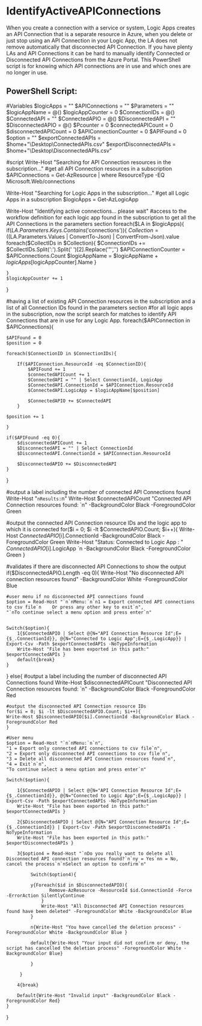 # IdentifyActiveAPIConnections
When you create a connection with a service or system, Logic Apps creates an API Connection that is a separate resource in Azure, when you delete or just stop using an API Connection in your Logic App, the LA does not remove automatically that disconnected API Connection. If you have plenty LAs and API Connections it can be hard to manually identify Connected or Disconnected API Connections from the Azure Portal.  This PowerShell script is for knowing which API connections are in use and which ones are no longer in use. 



PowerShell Script:
--------------------------------------------------------------------------------------------


#Variables
$logicApps = ""
$APIConnections = ""
$Parameters = ""
$logicAppName = @()
$logicAppCounter = 0
$ConnectionIDs = @()
$ConnectedAPI = ""
$ConnectedAPIO = @()
$DisconnectedAPI = ""
$DisconnectedAPIO = @()
$Pcounter = 0
$connectedAPICount = 0
$disconnectedAPICount = 0
$APIConnectionCounter = 0
$APIFound = 0
$option = ""
$exportConnectedAPIs = $home+"\Desktop\ConnectedAPIs.csv"
$exportDisconnectedAPIs = $home+"\Desktop\DisconnectedAPIs.csv"


#script
Write-Host "Searching for API Connection resources in the subscription..."
#get all API Connection resources in a subscription
$APIConnections = Get-AzResource | where ResourceType -EQ Microsoft.Web/connections

Write-Host "Searching for Logic Apps in the subscription..."
#get all Logic Apps in a subscription
$logicApps = Get-AzLogicApp

Write-Host "Identifying active connections... please wait"
#access to the workflow definition for each logic app found in the subscription to get all the API Connections in the parameters section
foreach($LA in $logicApps){
    if($LA.Parameters.Keys.Contains('$connections')){
    $Collection = (($LA.Parameters.Values | ConvertTo-Json) | ConvertFrom-Json).value
        foreach($CollectIDs in $Collection){
        $ConnectionIDs += $CollectIDs.Split(':').Split(' ')[2].Replace('"','')
            $APIConnectionCounter = $APIConnections.Count
            $logicAppName = $logicAppName + $logicApps[$logicAppCounter].Name
        }

    }
    $logicAppCounter += 1
}

#having a list of existing API Connection resources in the subscription and a list of all Connection IDs found in the parameters section 
#for all logic apps in the subscription, now the script search for matches to identify API Connections that are in use for any Logic App.
foreach($APIConnection in $APIConnections){

    $APIFound = 0
    $position = 0

    foreach($ConnectionID in $ConnectionIDs){

        If($APIConnection.ResourceId -eq $ConnectionID){
            $APIFound += 1
            $connectedAPICount += 1
            $ConnectedAPI = "" | Select ConnectionId, LogicApp
            $ConnectedAPI.ConnectionId = $APIConnection.ResourceId
            $ConnectedAPI.LogicApp = $logicAppName[$position]

            $ConnectedAPIO += $ConnectedAPI
        }

    $position += 1

    }
  
    if($APIFound -eq 0){
        $disconnectedAPICount += 1
        $DisconnectedAPI = "" | Select ConnectionId
        $DisconnectedAPI.ConnectionId = $APIConnection.ResourceId

        $DisconnectedAPIO += $DisconnectedAPI
    }
  
}

#output a label including the number of connected API Connections found
Write-Host "`nResults:`n"
Write-Host $connectedAPICount "Connected API Connection resources found: `n" -BackgroundColor Black -ForegroundColor Green

#output the connected API Connection resource IDs and the logic app to which it is connected
for($i = 0; $i -lt $ConnectedAPIO.Count; $i++){
    Write-Host $ConnectedAPIO[$i].ConnectionId -BackgroundColor Black -ForegroundColor Green
    Write-Host "Status: Connected to Logic App : " $ConnectedAPIO[$i].LogicApp `n -BackgroundColor Black -ForegroundColor Green
}

#validates if there are disconnected API Connections to show the output
if($DisconnectedAPIO.Length -eq 0){
    Write-Host "No disconnected API connection resources found" -BackgroundColor White -ForegroundColor Blue

    #user menu if no disconnected API connections found
    $option = Read-Host "`n`nMenu:`n`n1 = Export connected API connections to csv file`n    Or press any other key to exit`n",
    "`nTo continue select a menu option and press enter`n"
    

    Switch($option){
        1{$ConnectedAPIO | Select @{N="API Connection Resource Id";E={$_.ConnectionId}}, @{N="Connected to Logic App";E={$_.LogicApp}} | Export-Csv -Path $exportConnectedAPIs -NoTypeInformation
        Write-Host "File has been exported in this path:" $exportConnectedAPIs }
        default{break}
    }
}
else{
    #output a label including the number of disconnected API Connections found
    Write-Host $disconnectedAPICount "Disconnected API Connection resources found: `n" -BackgroundColor Black -ForegroundColor Red

    #output the disconnected API Connection resource IDs
    for($i = 0; $i -lt $DisconnectedAPIO.Count; $i++){
    Write-Host $DisconnectedAPIO[$i].ConnectionId -BackgroundColor Black -ForegroundColor Red
    }

    #User menu
    $option = Read-Host "`n`nMenu:`n`n",
    "1 = Export only connected API connections to csv file`n",
    "2 = Export only disconnected API connections to csv file`n",
    "3 = Delete all disconnected API Connection resources found`n",
    "4 = Exit`n`n",
    "To continue select a menu option and press enter`n"

    Switch($option){

        1{$ConnectedAPIO | Select @{N="API Connection Resource Id";E={$_.ConnectionId}}, @{N="Connected to Logic App";E={$_.LogicApp}} | Export-Csv -Path $exportConnectedAPIs -NoTypeInformation
        Write-Host "File has been exported in this path:" $exportConnectedAPIs }

        2{$DisconnectedAPIO | Select @{N="API Connection Resource Id";E={$_.ConnectionId}} | Export-Csv -Path $exportDisconnectedAPIs -NoTypeInformation 
        Write-Host "File has been exported in this path:" $exportDisconnectedAPIs }

        3{$option4 = Read-Host "`nDo you really want to delete all Disconnected API connection resources found?`n`ny = Yes`nn = No, cancel the process`n`nSelect an option to confirm`n"
             
             Switch($option4){
             
             y{Foreach($id in $DisconnectedAPIO){
                    Remove-AzResource -ResourceId $id.ConnectionId -Force -ErrorAction SilentlyContinue
                 }
                 Write-Host "All Disconnected API Connection resources found have been deleted" -ForegroundColor White -BackgroundColor Blue
             }

             n{Write-Host "You have cancelled the deletion process" -ForegroundColor White -BackgroundColor Blue }

             default{Write-Host "Your input did not confirm or deny, the script has cancelled the deletion process" -ForegroundColor White -BackgroundColor Blue}

             }
             
         } 
           
        4{break}

        Default{Write-Host "Invalid input" -BackgroundColor Black -ForegroundColor Red}
    }
}
